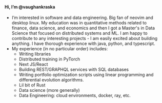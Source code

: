 #### Hi, I’m @vaughankraska
- I’m interested in software and data engineering. Big fan of neovim and desktop linux. My education was in quantitative methods related to finance, data science, and economics and then I got a Master's in Data Science that focused on distributed systems and ML. I am happy to contribute to any interesting projects - I am easily excited about building anything. I have thorough experience with java, python, and typescript.
- My experience (in no particular order) includes:
  - Writing libraries
  - Distributed training in PyTorch
  - Next JS/React
  - Building REST/GRAPHQL services with SQL databases
  - Writing portfolio optimization scripts using linear programming and differential evolution algorithms.
  - Lil bit of Rust
  - Data science (more generally)
  - Data Engineering: cloud environments, docker, ray, etc. 

<!---
vaughankraska/vaughankraska is a ✨ special ✨ repository because its `README.md` (this file) appears on your GitHub profile.
You can click the Preview link to take a look at your changes.
--->
